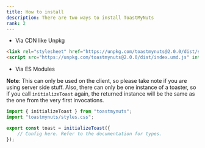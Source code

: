 ```yaml
---
title: How to install
description: There are two ways to install ToastMyNuts
rank: 2
---
```


-   Via CDN like Unpkg

```html
<link rel="stylesheet" href="https://unpkg.com/toastmynuts@2.0.0/dist/styles.css" integrity="sha256-7eQ6VAEIduMDO57CXZFgs0BHnl2Yra0kWf189xqn+pM=" crossorigin="anonymous">
<script src="https://unpkg.com/toastmynuts@2.0.0/dist/index.umd.js" integrity="sha256-NE6HCAqAOOVeap80K1HtFztPRJQLtkWLDIWJhxC711Q=" crossorigin="anonymous"></script>
```

-   Via ES Modules

**Note**: This can only be used on the client, so please take note if you are using
server side stuff. Also, there can only be one instance of a toaster, so if you call ```initializeToast``` again, the returned instance will be the same as the one from the very first invocations.

```ts
import { initializeToast } from "toastmynuts";
import "toastmynuts/styles.css";

export const toast = initializeToast({
	// Config here. Refer to the documentation for types.
});
```

